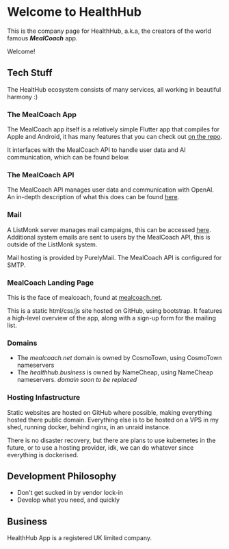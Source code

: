 # Welcome to HealthHub
This is the company page for HealthHub, a.k.a, the creators of the world famous **_MealCoach_** app.

Welcome!

## Tech Stuff
The HealtHub ecosystem consists of many services, all working in beautiful harmony :)

### The MealCoach App
The MealCoach app itself is a relatively simple Flutter app that compiles for Apple and Android, it has many features that you can check out [on the repo](https://github.com/Health-Hub-App/mealcoach-app).

It interfaces with the MealCoach API to handle user data and AI communication, which can be found below.

### The MealCoach API
The MealCoach API manages user data and communication with OpenAI. An in-depth description of what this does can be found [here](https://github.com/Health-Hub-App/mealcoach-backend).

### Mail
A ListMonk server manages mail campaigns, this can be accessed [here](https://listmonk.mealcoach.net). Additional system emails are sent to users by the MealCoach API, this is outside of the ListMonk system.

Mail hosting is provided by PurelyMail. The MealCoach API is configured for SMTP.

### MealCoach Landing Page
This is the face of mealcoach, found at [mealcoach.net](https://mealcoach.net).

This is a static html/css/js site hosted on GitHub, using bootstrap. It features a high-level overview of the app, along with a sign-up form for the mailing list.

### Domains
- The _mealcoach.net_ domain is owned by CosmoTown, using CosmoTown nameservers
- The _healthhub.business_ is owned by NameCheap, using NameCheap nameservers. _domain soon to be replaced_

### Hosting Infastructure
Static websites are hosted on GitHub where possible, making everything hosted there public domain. Everything else is to be hosted on a VPS in my shed, running docker, behind nginx, in an unraid instance.

There is no disaster recovery, but there are plans to use kubernetes in the future, or to use a hosting provider, idk, we can do whatever since everything is dockerised.

## Development Philosophy
- Don't get sucked in by vendor lock-in
- Develop what you need, and quickly

## Business
HealthHub App is a registered UK limited company.
